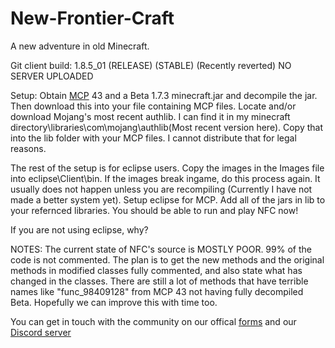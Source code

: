 # New-Frontier-Craft
A new adventure in old Minecraft.

Git client build: 1.8.5_01 (RELEASE) (STABLE) (Recently reverted)
NO SERVER UPLOADED

Setup: Obtain [MCP](https://minecraft.gamepedia.com/Programs_and_editors/Mod_Coder_Pack) 43 and a Beta 1.7.3 minecraft.jar and decompile the jar. Then download this into your file containing MCP files. Locate and/or download Mojang's most recent authlib. I can find it in my minecraft directory\libraries\com\mojang\authlib\(Most recent version here). Copy that into the lib folder with your MCP files. I cannot distribute that for legal reasons.

The rest of the setup is for eclipse users. Copy the images in the Images file into eclipse\Client\bin. If the images break ingame, do this process again. It usually does not happen unless you are recompiling (Currently I have not made a better system yet). Setup eclipse for MCP. Add all of the jars in lib to your refernced libraries. You should be able to run and play NFC now!

If you are not using eclipse, why?

NOTES: The current state of NFC's source is MOSTLY POOR. 99% of the code is not commented. The plan is to get the new methods and the original methods in modified classes fully commented, and also state what has changed in the classes. There are still a lot of methods that have terrible names like "func_98409128" from MCP 43 not having fully decompiled Beta. Hopefully we can improve this with time too.

You can get in touch with the community on our offical [forms](http://newfrontiercraft.net/thread/51/front-page)
and our [Discord server](https://discord.gg/RqG8mzr)
